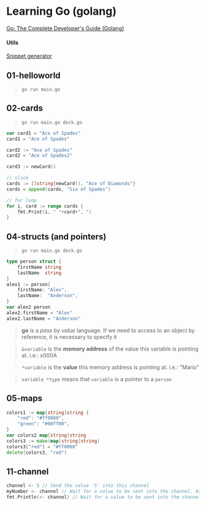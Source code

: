 # Learning Go (golang)

[Go: The Complete Developer's Guide (Golang)](https://www.udemy.com/go-the-complete-developers-guide/)

#### Utils
[Snippet generator](https://pawelgrzybek.github.io/snippet-generator/)

## 01-helloworld
>`go run main.go`

## 02-cards
>`go run main.go deck.go`

```go
var card1 = "Ace of Spades"
card1 = "Ace of Spades"

card2 := "Ace of Spades"
card2 = "Ace of Spades2"

card3 := newCard()

// slice
cards := []string{newCard(), "Ace of Diamonds"}
cards = append(cards, "Six of Spades")

// for loop
for i, card := range cards {
    fmt.Print(i, " "+card+", ")
}
```

## 04-structs (and pointers)
>`go run main.go deck.go`

```go
type person struct {
	firstName string
	lastName  string
}
alex1 := person{
    firstName: "Alex",
    lastName:  "Anderson",
}
var alex2 person
alex2.firstName = "Alex"
alex2.lastName = "Anderson"
```
>**go** is a *pass by value* language. If we need to access to an object by reference, it is necessary to specify it

>`&variable` is the **memory address** of the value this variable is pointing at. i.e.: x000A

>`*variable` is the **value** this memory address is pointing at. i.e.: "Mario"

>`variable *type` means that `variable` is a pointer to a `person`

## 05-maps
```go
colors1 := map[string]string {
    "red": "#ff0000",
    "green": "#00ff00",
}
var colors2 map[string]string
colors3 := make(map[string]string)
colors3["red"] = "#ff0000"
delete(colors3, "red")
```

## 11-channel
```go
channel <- 5 // Send the value '5' into this channel
myNumber <- channel // Wait for a value to be sent into the channel. Asign it to myNumber
fmt.Println(<- channel) // Wait for a value to be sent into the channel. Log it out
```
